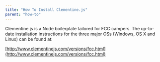 ```yaml
---
title: "How To Install Clementine.js"
parent: "how-to"
---
```


Clementine.js is a Node boilerplate tailored for FCC campers. The up-to-date installation instructions for the three major OSs (Windows, OS X and Linux) can be found at:

[http://www.clementinejs.com/versions/fcc.html](http://www.clementinejs.com/versions/fcc.html)
